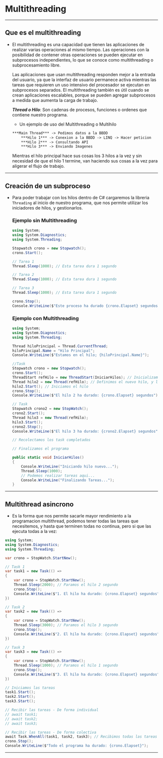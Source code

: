 # Multithreading
---

## Que es el multithreading

- El multithreading es una capacidad que tienen las aplicaciones de realizar varias operaciones al mismo tiempo. Las operaciones con la posibilidad de contener otras operaciones se pueden ejecutar en subprocesos independientes, lo que se conoce como multithreading o subprocesamiento libre. 

    Las aplicaciones que usan multithreading responden mejor a la entrada del usuario, ya que la interfaz de usuario permanece activa mientras las tareas que requieren un uso intensivo del procesador se ejecutan en subprocesos separados. El multithreading también es útil cuando se crean aplicaciones escalables, porque se pueden agregar subprocesos a medida que aumenta la carga de trabajo.

    ***Thread o Hilo***: Son cadenas de procesos, funciones o ordenes que contiene nuestro programa.
    
    - Un ejemplo de uso del Multithreading o Multihilo
    ```md
    ***Main Thread*** -> Pedimos datos a la BBDD
        ***Hilo 1*** -> Conexion a la BBDD -> LINQ -> Hacer peticion
        ***Hilo 2*** -> Consultando API
        ***Hilo 3*** -> Enviando Imagenes
    ```
    Mientras el hilo principal hace sus cosas los 3 hilos a la vez y sin necesidad de que el hilo 1 termine, van haciendo sus cosas a la vez para aligerar el flujo de trabajo. 

---

## Creación de un subproceso

- Para poder trabajar con los hilos dentro de C# cargaremos la libreria ```Threading``` al inicio de nuestro programa, que nos permite utilizar los iniciadores de hilos, y gestionarlos.

    ### Ejemplo sin Multithreading
    ```cs
    using System;
    using System.Diagnostics;
    using System.Threading;

    Stopwatch crono = new Stopwatch();
    crono.Start();

    // Tarea 1
    Thread.Sleep(1000); // Esta tarea dura 1 segundo

    // Tarea 2
    Thread.Sleep(1000); // Esta tarea dura 1 segundo

    // Tarea 3
    Thread.Sleep(1000); // Esta tarea dura 1 segundo

    crono.Stop();
    Console.WriteLine($"Este proceso ha durado {crono.Elapset} segundos"); // Output: Este proceso ha durado 00:00:03:0365730 segundos
    ```

    ### Ejemplo con Multithreading
    ```cs
    using System;
    using System.Diagnostics;
    using System.Threading;

    Thread hiloPrincipal = Thread.CurrentThread;
    hiloPrincipal.Name = "Hilo Principal";
    Console.WriteLine($"Estamos en el hilo; {hiloPrincipal.Name}");

    //Task
    Stopwatch crono = new Stopwatch();
    crono.Start();
    ThreadStart refHilo = new ThreadStart(IniciarHilos); // Inicializamos el hilo y le pasamos el metodo que usara para iniciar el hilo
    Thread hilo2 = new Thread(refHilo); // Definimos el nuevo hilo, y le pasamos la referencia
    hilo2.Start(); // Iniciamos el hilo
    crono.Stop();
    Console.WriteLine($"El hilo 2 ha durado: {crono.Elapset} segundos");

    // Task
    Stopwatch crono2 = new StopWatch();
    crono2.Start();
    Thread hilo3 = new Thread(refHilo);
    hilo3.Start();
    crono2.Stop();
    Console.WriteLine($"El hilo 3 ha durado: {crono2.Elapset} segundos");

    // Recolectamos los task completados

    // Finalizamos el programa

    public static void IniciarHilos()
    {
        Console.WriteLine("Iniciando hilo nuevo...");
        Thread.Sleep(1000);
        // Podemos realizar tareas aqui...
        Console.WriteLine("Finalizando Tareas...");
    }

    ```

---

## Multithread asincrono

- Es la forma que nos permite sacarle mayor rendimiento a la programacion multithread, podemos tener todas las tareas que necesitemos, y hasta que terminen todas no continua, pero si que las ejecuta todas a la vez: 

```cs
using System;
using System.Diagnostics;
using System.Threading;

var crono = StopWatch.StartNew();

// Task 1
var task1 = new Task(() =>
{
    var crono = StopWatch.StartNew();
    Thread.Sleep(2000); // Paramos el hilo 2 segundo
    crono.Stop();
    Console.WriteLine($"1. El hilo ha durado: {crono.Elapset} segundos");
})

// Task 2
var task2 = new Task(() =>
{
    var crono = StopWatch.StartNew();
    Thread.Sleep(3000); // Paramos el hilo 3 segundo
    crono.Stop();
    Console.WriteLine($"2. El hilo ha durado: {crono.Elapset} segundos");
})

// Task 3
var task3 = new Task(() =>
{
    var crono = StopWatch.StartNew();
    Thread.Sleep(1000); // Paramos el hilo 1 segundo
    crono.Stop();
    Console.WriteLine($"3. El hilo ha durado: {crono.Elapset} segundos");
})

// Iniciamos las tareas
task1.Start();
task2.Start();
task3.Start();

// Recibir las tareas - De forma individual
// await task1;
// await task2;
// await task3;

// Recibir las tareas - De forma colectiva
await Task.WhenAll(task1, task2, task3); // Recibimos todas las tareas iniciadas cuando se cumplen
crono.Stop();
Console.WriteLine($"Todo el programa ha durado: {crono.Elapset}");
```

---